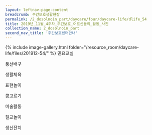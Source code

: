 ```yaml
--- 
layout: leftnav-page-content 
breadcrumb: 주간보호생활현장 
permalink: /2_dosolnoin_part/daycare/four/daycare-life/dlife_54
title: 2019년_11월_4주차_주간보호_어르신들의_활동_사진
collection_name: 2_dosolnoin_part
second_nav_title: '주간보호센터안내' 
---
```

{% include image-gallery.html folder="/resource_room/daycare-life/files/201912-54/" %}
민요교실

풍선배구

생활체육

표현놀이

콩고르기

미술활동

칠교놀이

생신잔치
